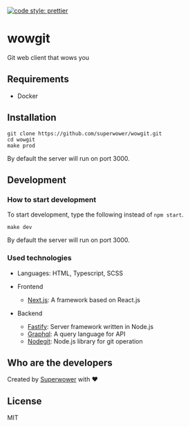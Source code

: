 [![code style: prettier](https://img.shields.io/badge/code_style-prettier-ff69b4.svg?style=flat-square)](https://github.com/prettier/prettier)

# wowgit

Git web client that wows you

## Requirements

- Docker

## Installation

```
git clone https://github.com/superwower/wowgit.git
cd wowgit
make prod
```

By default the server will run on port 3000.

## Development

### How to start development

To start development, type the following instead of `npm start`.

```
make dev
```

By default the server will run on port 3000.

### Used technologies

- Languages: HTML, Typescript, SCSS
- Frontend
  - [Next.js](https://nextjs.org/): A framework based on React.js
- Backend

  - [Fastify](https://www.fastify.io/): Server framework written in Node.js
  - [Graphql](https://graphql.org/): A query language for API
  - [Nodegit](http://www.nodegit.org/): Node.js library for git operation

## Who are the developers

Created by [Superwower](https://superwower.github.io/) with :heart:

## License

MIT
